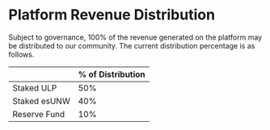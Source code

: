 # Platform Revenue Distribution

Subject to governance, 100% of the revenue generated on the platform may be distributed to our community. The current distribution percentage is as follows.

|              | % of Distribution |
| ------------ | ----------------- |
| Staked ULP   | 50%               |
| Staked esUNW | 40%               |
| Reserve Fund | 10%               |
